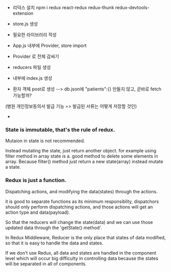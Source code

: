 - 리덕스 설치
npm i redux react-redux redux-thunk redux-devtools-extension
  
- store.js 생성 
- 필요한 라이브러리 작성

- App.js 내부에 Provider, store import
- Provider 로 전체 감싸기

- reducers 파일 생성
- 내부에 index.js 생성

- 환자 객체 post로 생성 --> db.json에 "patients":{} 만들지 않고, 곧바로 fetch 가능할까?

(병원 개인정보동의서 발급 기능 => 발급된 서류는 어떻게 저장할 것인)

-

### State is immutable, that's the rule of redux.
Mutaion in state is not recommended.

Instead mutating the state, just return another object. for example using filter method in array state is a. good method to delete some elements in array. Because filter() method just return a new state(array) instead mutate a state.



### Redux is just a function. 
Dispatching actions, and modifying the data(states) through the actions.

it is good to separate functions as its minimum responsiblity, dispatchors should only perform dispatching actions, and those actions will get an action type and data(payload).

So that the reducers will change the state(data) and we can use those updated data through the 'getState() method'.



In Redux Middleware, Reducer is the only place that states of data modified, so that it is easy to handle the data and states.

If we don't use Redux, all data and states are handled in the component level which will occur big difficulty in controlling data because the states will be separated in all of components.

